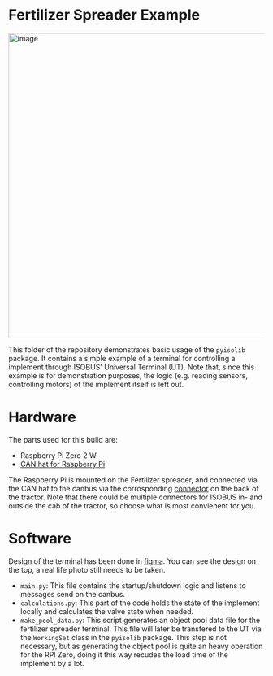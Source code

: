 # Fertilizer Spreader Example

<img src="https://user-images.githubusercontent.com/29043784/182813938-305659a6-4453-4236-820f-deeeb4f06127.png" alt="image" width="600"/>

This folder of the repository demonstrates basic usage of the `pyisolib` package. It contains a simple example of a terminal for controlling a implement through ISOBUS' Universal Terminal (UT). Note that, since this example is for demonstration purposes, the logic (e.g. reading sensors, controlling motors) of the implement itself is left out. 

# Hardware

The parts used for this build are:
- Raspberry Pi Zero 2 W
- [CAN hat for Raspberry Pi](https://www.waveshare.com/rs485-can-hat.htm)

The Raspberry Pi is mounted on the Fertilizer spreader, and connected via the CAN hat to the canbus via the corrosponding [connector](https://user-images.githubusercontent.com/29043784/184420066-8d0ee738-3c74-482c-a8d3-33697cc56a9f.png) on the back of the tractor. Note that there could be multiple connectors for ISOBUS in- and outside the cab of the tractor, so choose what is most convienent for you.

# Software

Design of the terminal has been done in [figma](https://www.figma.com/). You can see the design on the top, a real life photo still needs to be taken.

- `main.py`: This file contains the startup/shutdown logic and listens to messages send on the canbus.
- `calculations.py`: This part of the code holds the state of the implement locally and calculates the valve state when needed.
- `make_pool_data.py`: This script generates an object pool data file for the fertilizer spreader terminal. This file will later be transfered to the UT via the `WorkingSet` class in the `pyisolib` package. This step is not necessary, but as generating the object pool is quite an heavy operation for the RPI Zero, doing it this way recudes the load time of the implement by a lot.
